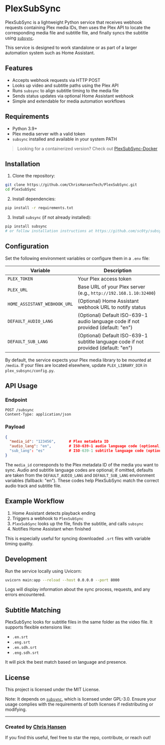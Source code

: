 # PlexSubSync

PlexSubSync is a lightweight Python service that receives webhook requests containing Plex media IDs, then uses the Plex API to locate the corresponding media file and subtitle file, and finally syncs the subtitle using [`subsync`](https://github.com/sc0ty/subsync).

This service is designed to work standalone or as part of a larger automation system such as Home Assistant.

## Features

- Accepts webhook requests via HTTP POST
- Looks up video and subtitle paths using the Plex API
- Runs `subsync` to align subtitle timing to the media file
- Sends status updates via optional Home Assistant webhook
- Simple and extendable for media automation workflows

## Requirements

- Python 3.9+
- Plex media server with a valid token
- `subsync` installed and available in your system PATH

> Looking for a containerized version? Check out [PlexSubSync-Docker](https://github.com/ChrisHansenTech/PlexSubSync-Docker)

## Installation

1. Clone the repository:

```bash
git clone https://github.com/ChrisHansenTech/PlexSubSync.git
cd PlexSubSync
```

2. Install dependencies:

```bash
pip install -r requirements.txt
```

3. Install `subsync` (if not already installed):

```bash
pip install subsync
# or follow installation instructions at https://github.com/sc0ty/subsync
```

## Configuration

Set the following environment variables or configure them in a `.env` file:

| Variable           | Description                                                                 |
|--------------------|-----------------------------------------------------------------------------|
| `PLEX_TOKEN`               | Your Plex access token                                               |
| `PLEX_URL`                 | Base URL of your Plex server (e.g., `http://192.168.1.10:32400`)      |
| `HOME_ASSISTANT_WEBHOOK_URL` | (Optional) Home Assistant webhook URL to notify status             |
| `DEFAULT_AUDIO_LANG`         | (Optional) Default ISO-639-1 audio language code if not provided (default: "en") |
| `DEFAULT_SUB_LANG`           | (Optional) Default ISO-639-1 subtitle language code if not provided (default: "en") |

By default, the service expects your Plex media library to be mounted at `/media`. If your files are located elsewhere, update `PLEX_LIBRARY_DIR` in `plex_subsync/config.py`.

## API Usage

### Endpoint

```http
POST /subsync
Content-Type: application/json
```

### Payload

```json
{
  "media_id": "123456",      # Plex metadata ID
  "audio_lang": "en",        # ISO-639-1 audio language code (optional; default from DEFAULT_AUDIO_LANG env var, fallback: "en")
  "sub_lang": "es"           # ISO-639-1 subtitle language code (optional; default from DEFAULT_SUB_LANG env var, fallback: "en")
}
```

The `media_id` corresponds to the Plex metadata ID of the media you want to sync. Audio and subtitle language codes are optional; if omitted, defaults are taken from the `DEFAULT_AUDIO_LANG` and `DEFAULT_SUB_LANG` environment variables (fallback: "en"). These codes help PlexSubSync match the correct audio track and subtitle file.

## Example Workflow

1. Home Assistant detects playback ending
2. Triggers a webhook to `PlexSubSync`
3. `PlexSubSync` looks up the file, finds the subtitle, and calls `subsync`
4. Notifies Home Assistant when finished

This is especially useful for syncing downloaded `.srt` files with variable timing quality.

## Development

Run the service locally using Uvicorn:

```bash
uvicorn main:app --reload --host 0.0.0.0 --port 8000
```

Logs will display information about the sync process, requests, and any errors encountered.

## Subtitle Matching

PlexSubSync looks for subtitle files in the same folder as the video file. It supports flexible extensions like:

- `.en.srt`
- `.eng.srt`
- `.en.sdh.srt`
- `.eng.sdh.srt`

It will pick the best match based on language and presence.

## License

This project is licensed under the MIT License.

Note: It depends on [`subsync`](https://github.com/sc0ty/subsync), which is licensed under GPL-3.0. Ensure your usage complies with the requirements of both licenses if redistributing or modifying.

---

### Created by [Chris Hansen](https://chrishansen.tech)

If you find this useful, feel free to star the repo, contribute, or reach out!
